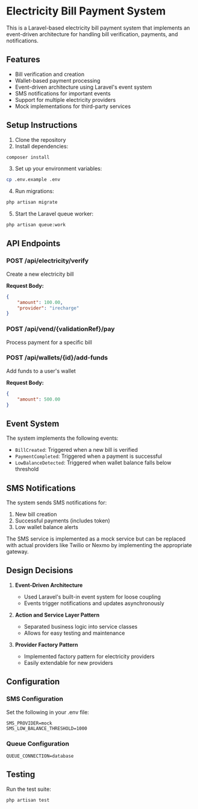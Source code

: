 # Electricity Bill Payment System

This is a Laravel-based electricity bill payment system that implements an event-driven architecture for handling bill
verification, payments, and notifications.

## Features

- Bill verification and creation
- Wallet-based payment processing
- Event-driven architecture using Laravel's event system
- SMS notifications for important events
- Support for multiple electricity providers
- Mock implementations for third-party services

## Setup Instructions

1. Clone the repository
2. Install dependencies:

```bash
composer install
```

3. Set up your environment variables:

```bash
cp .env.example .env
```

4. Run migrations:

```bash
php artisan migrate
```

5. Start the Laravel queue worker:

```bash
php artisan queue:work
```

## API Endpoints

### POST /api/electricity/verify

Create a new electricity bill

**Request Body:**

```json
{
    "amount": 100.00,
    "provider": "irecharge"
}
```

### POST /api/vend/{validationRef}/pay

Process payment for a specific bill

### POST /api/wallets/{id}/add-funds

Add funds to a user's wallet

**Request Body:**

```json
{
    "amount": 500.00
}
```

## Event System

The system implements the following events:

- `BillCreated`: Triggered when a new bill is verified
- `PaymentCompleted`: Triggered when a payment is successful
- `LowBalanceDetected`: Triggered when wallet balance falls below threshold

## SMS Notifications

The system sends SMS notifications for:

1. New bill creation
2. Successful payments (includes token)
3. Low wallet balance alerts

The SMS service is implemented as a mock service but can be replaced with actual providers like Twilio or Nexmo by
implementing the appropriate gateway.

## Design Decisions

1. **Event-Driven Architecture**
    - Used Laravel's built-in event system for loose coupling
    - Events trigger notifications and updates asynchronously

2. **Action and Service Layer Pattern**
    - Separated business logic into service classes
    - Allows for easy testing and maintenance

3. **Provider Factory Pattern**
    - Implemented factory pattern for electricity providers
    - Easily extendable for new providers

## Configuration

### SMS Configuration

Set the following in your .env file:

```
SMS_PROVIDER=mock
SMS_LOW_BALANCE_THRESHOLD=1000
```

### Queue Configuration

```
QUEUE_CONNECTION=database
```

## Testing

Run the test suite:

```bash
php artisan test
```
